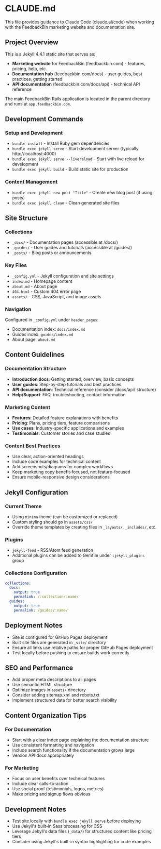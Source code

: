 # CLAUDE.md

This file provides guidance to Claude Code (claude.ai/code) when working with the FeedbackBin marketing website and documentation site.

## Project Overview

This is a Jekyll 4.4.1 static site that serves as:
- **Marketing website** for FeedbackBin (feedbackbin.com) - features, pricing, help, etc.
- **Documentation hub** (feedbackbin.com/docs) - user guides, best practices, getting started
- **API documentation** (feedbackbin.com/docs/api) - technical API reference

The main FeedbackBin Rails application is located in the parent directory and runs at `app.feedbackbin.com`.

## Development Commands

### Setup and Development
- `bundle install` - Install Ruby gem dependencies
- `bundle exec jekyll serve` - Start development server (typically http://localhost:4000)
- `bundle exec jekyll serve --livereload` - Start with live reload for development
- `bundle exec jekyll build` - Build static site for production

### Content Management
- `bundle exec jekyll new-post "Title"` - Create new blog post (if using posts)
- `bundle exec jekyll clean` - Clean generated site files

## Site Structure

### Collections
- `_docs/` - Documentation pages (accessible at /docs/)
- `_guides/` - User guides and tutorials (accessible at /guides/)
- `_posts/` - Blog posts or announcements

### Key Files
- `_config.yml` - Jekyll configuration and site settings
- `index.md` - Homepage content
- `about.md` - About page
- `404.html` - Custom 404 error page
- `assets/` - CSS, JavaScript, and image assets

### Navigation
Configured in `_config.yml` under `header_pages`:
- Documentation index: `docs/index.md`
- Guides index: `guides/index.md`
- About page: `about.md`

## Content Guidelines

### Documentation Structure
- **Introduction docs**: Getting started, overview, basic concepts
- **User guides**: Step-by-step tutorials and best practices
- **API documentation**: Technical reference (consider /docs/api/ structure)
- **Help/Support**: FAQ, troubleshooting, contact information

### Marketing Content
- **Features**: Detailed feature explanations with benefits
- **Pricing**: Plans, pricing tiers, feature comparisons
- **Use cases**: Industry-specific applications and examples
- **Testimonials**: Customer stories and case studies

### Content Best Practices
- Use clear, action-oriented headings
- Include code examples for technical content
- Add screenshots/diagrams for complex workflows
- Keep marketing copy benefit-focused, not feature-focused
- Ensure mobile-responsive design considerations

## Jekyll Configuration

### Current Theme
- Using `minima` theme (can be customized or replaced)
- Custom styling should go in `assets/css/`
- Override theme templates by creating files in `_layouts/`, `_includes/`, etc.

### Plugins
- `jekyll-feed` - RSS/Atom feed generation
- Additional plugins can be added to Gemfile under `:jekyll_plugins` group

### Collections Configuration
```yaml
collections:
  docs:
    output: true
    permalink: /:collection/:name/
  guides:
    output: true
    permalink: /guides/:name/
```

## Deployment Notes

- Site is configured for GitHub Pages deployment
- Built site files are generated in `_site/` directory
- Ensure all links use relative paths for proper GitHub Pages deployment
- Test locally before pushing to ensure builds work correctly

## SEO and Performance

- Add proper meta descriptions to all pages
- Use semantic HTML structure
- Optimize images in `assets/` directory
- Consider adding sitemap.xml and robots.txt
- Implement structured data for better search visibility

## Content Organization Tips

### For Documentation
- Start with a clear index page explaining the documentation structure
- Use consistent formatting and navigation
- Include search functionality if the documentation grows large
- Version API docs appropriately

### For Marketing
- Focus on user benefits over technical features
- Include clear calls-to-action
- Use social proof (testimonials, logos, metrics)
- Make pricing and signup flows obvious

## Development Notes

- Test site locally with `bundle exec jekyll serve` before deploying
- Use Jekyll's built-in Sass processing for CSS
- Leverage Jekyll's data files (`_data/`) for structured content like pricing tiers
- Consider using Jekyll's built-in syntax highlighting for code examples